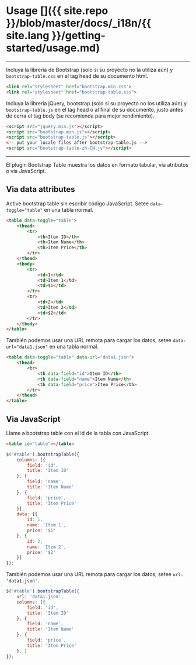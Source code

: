 # Usage []({{ site.repo }}/blob/master/docs/_i18n/{{ site.lang }}/getting-started/usage.md)

---

Incluya la libreria de Bootstrap (solo si su proyecto no la utiliza aún) y `bootstrap-table.css` en el tag head de su documento html.

```html
<link rel="stylesheet" href="bootstrap.min.css">
<link rel="stylesheet" href="bootstrap-table.css">
```

Incluya la libreria jQuery, bootstrap (solo si su proyecto no los utiliza aún) y `bootstrap-table.js` en el tag head o al final de su documento, justo antes de cerra el tag body (se recomienda para mejor rendimiento).

```html
<script src="jquery.min.js"></script>
<script src="bootstrap.min.js"></script>
<script src="bootstrap-table.js"></script>
<-- put your locale files after bootstrap-table.js -->
<script src="bootstrap-table-zh-CN.js"></script>
```

---

El plugin Bootstrap Table muestra los datos en formato tabular, vía atributos o via JavaScript.

## Via data attributes

Active bootstrap table sin escribir código JavaScript. Setee `data-toggle="table"` en una tabla normal.

```html
<table data-toggle="table">
    <thead>
        <tr>
            <th>Item ID</th>
            <th>Item Name</th>
            <th>Item Price</th>
        </tr>
    </thead>
    <tbody>
        <tr>
            <td>1</td>
            <td>Item 1</td>
            <td>$1</td>
        </tr>
        <tr>
            <td>2</td>
            <td>Item 2</td>
            <td>$2</td>
        </tr>
    </tbody>
</table>
```

También podemos usar una URL remota para cargar los datos, setee `data-url="data1.json"` en una tabla normal.

```html
<table data-toggle="table" data-url="data1.json">
    <thead>
        <tr>
            <th data-field="id">Item ID</th>
            <th data-field="name">Item Name</th>
            <th data-field="price">Item Price</th>
        </tr>
    </thead>
</table>
```

## Via JavaScript

Llame a bootstrap table con el id de la tabla con JavaScript.

```html
<table id="table"></table>
```

```js
$('#table').bootstrapTable({
    columns: [{
        field: 'id',
        title: 'Item ID'
    }, {
        field: 'name',
        title: 'Item Name'
    }, {
        field: 'price',
        title: 'Item Price'
    }],
    data: [{
        id: 1,
        name: 'Item 1',
        price: '$1'
    }, {
        id: 2,
        name: 'Item 2',
        price: '$2'
    }]
});
```

También podemos usar una URL remota para cargar los datos, setee `url: 'data1.json'`.

```js
$('#table').bootstrapTable({
    url: 'data1.json',
    columns: [{
        field: 'id',
        title: 'Item ID'
    }, {
        field: 'name',
        title: 'Item Name'
    }, {
        field: 'price',
        title: 'Item Price'
    }, ]
});
```
